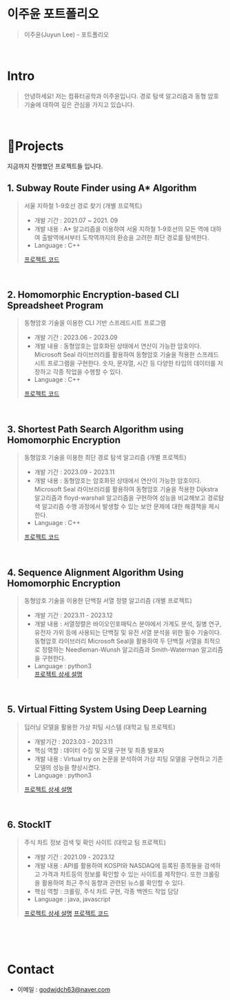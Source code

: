 # 이주윤 포트폴리오

> 이주윤(Juyun Lee) - 포트폴리오

<br />

# Intro

> 안녕하세요! 저는 컴퓨터공학과 이주윤입니다. 경로 탐색 알고리즘과 동형 암호 기술에 대하여 깊은 관심을 가지고 있습니다.

<br />

# 📝Projects
지금까지 진행했던 프로젝트들 입니다.

## 1. Subway Route Finder using A* Algorithm

> 서울 지하철 1-9호선 경로 찾기 (개별 프로젝트)
>
> - 개발 기간 : 2021.07 ~ 2021. 09
> - 개발 내용 : A* 알고리즘을 이용하여 서울 지하철 1-9호선의 모든 역에 대하여 출발역에서부터 도착역까지의 환승을 고려한 최단 경로를 탐색한다. 
> - Language : C++  
> 
> [프로젝트 코드](https://drive.google.com/drive/folders/1wSx2-F7WQrr-cg903QfI4Kv6O3-2MSP2?usp=sharing)  

<br />

## 2. Homomorphic Encryption-based CLI Spreadsheet Program

> 동형암호 기술을 이용한 CLI 기반 스프레드시트 프로그램
>
> - 개발 기간 : 2023.06 - 2023.09
> - 개발 내용 : 동형암호는 암호화된 상태에서 연산이 가능한 암호이다. Microsoft Seal 라이브러리를 활용하여 동형암호 기술을 적용한 스프레드시트 프로그램을 구현한다. 숫자, 문자열, 시간 등 다양한 타입의 데이터를 저장하고 각종 작업을 수행할 수 있다.   
> - Language : C++
>   
> [프로젝트 코드](https://drive.google.com/drive/folders/12DeDrU1f5FNG1T97G4Nhob5tlnL9sQHX?usp=sharing)

<br />

## 3. Shortest Path Search Algorithm using Homomorphic Encryption

> 동형암호 기술을 이용한 최단 경로 탐색 알고리즘 (개별 프로젝트)
>
> - 개발 기간 : 2023.09 - 2023.11
> - 개발 내용 : 동형암호는 암호화된 상태에서 연산이 가능한 암호이다. Microsoft Seal 라이브러리를 활용하여 동형암호 기술을 적용한 Dijkstra 알고리즘과 floyd-warshall 알고리즘을 구현하여 성능을 비교해보고 경로탐색 알고리즘 수행 과정에서 발생할 수 있는 보안 문제에 대한 해결책을 제시한다. 
> - Language : C++
>   
> [프로젝트 코드](https://drive.google.com/drive/folders/1LlhY-uaefDIylJn4FbLS7CB1hGXFtIaP?usp=sharing)

<br />

## 4. Sequence Alignment Algorithm Using Homomorphic Encryption

> 동형암호 기술을 이용한 단백질 서열 정렬 알고리즘 (개별 프로젝트)
>
> - 개발 기간 : 2023.11 - 2023.12
> - 개발 내용 : 서열정렬은 바이오인포매틱스 분야에서 가계도 분석, 질병 연구, 유전자 가위 등에 사용되는 단백질 및 유전 서열 분석을 위한 필수 기술이다. 동형암호 라이브러리 Microsoft Seal을 활용하여 두 단백질 서열을 최적으로 정렬하는 Needleman-Wunsh 알고리즘과 Smith-Waterman 알고리즘을 구현한다. 
> - Language : python3   
> [프로젝트 상세 설명](https://github.com/kimphysicsman/mylittlehero_backend)

<br />

## 5. Virtual Fitting System Using Deep Learning

> 딥러닝 모델을 활용한 가상 피팅 시스템 (대학교 팀 프로젝트)
>
> - 개발기간 : 2023.03 - 2023.11
> - 핵심 역할 : 데이터 수집 및 모델 구현 및 최종 발표자
> - 개발 내용 : Virtual try on 논문을 분석하여 가상 피팅 모델을 구현하고 기존 모델의 성능을 향상시켰다.
> - Language : python3
>
> [프로젝트 상세 설명](https://github.com/kimphysicsman/sparta_fighter)

<br />

## 6. StockIT

> 주식 차트 정보 검색 및 확인 사이트 (대학교 팀 프로젝트)
>
> - 개발 기간 : 2021.09 - 2023.12
> - 개발 내용 : API를 활용하여 KOSPI와 ‎NASDAQ에 등록된 종목들을 검색하고 가격과 차트등의 정보를 확인할 수 있는 사이트를 제작한다. 또한 크롤링을 활용하여 최근 주식 동향과 관련된 뉴스를 확인할 수 있다.
> - 핵심 역할 : 크롤링, 주식 차트 구현, 각종 백엔드 작업 담당
> - Language : java, javascript
>
> [프로젝트 상세 설명](https://github.com/leejuyun/StockIT)
> [프로젝트 코드](https://github.com/leejuyun/StockIT)
<br />

<br />
<br />

# Contact
- 이메일 : godwjdch63@naver.com

